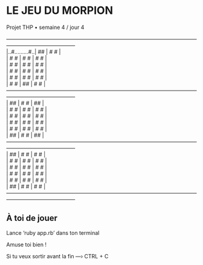 # LE JEU DU MORPION  

Projet THP • semaine 4 / jour 4  


—————————————————————————————————————————————————  
|..#.........#..|      ##       |  #         #  |  
|   #       #   |    #    #     |   #       #   |  
|     #   #     |   #      #    |     #   #     |  
|     #   #     |   #      #    |     #   #     |  
|   #       #   |    #    #     |   #       #   |  
|  #         #  |      ##       |  #         #  |  
—————————————————————————————————————————————————  
|      ##       |  #         #  |      ##       |  
|    #    #     |   #       #   |    #    #     |  
|   #      #    |     #   #     |   #      #    |  
|   #      #    |     #   #     |   #      #    |  
|    #    #     |   #       #   |    #    #     |  
|      ##       |  #         #  |      ##       |  
—————————————————————————————————————————————————  
|      ##       |  #         #  |  #         #  |  
|    #    #     |   #       #   |   #       #   |  
|   #      #    |     #   #     |     #   #     |  
|   #      #    |     #   #     |     #   #     |  
|    #    #     |   #       #   |   #       #   |  
|      ##       |  #         #  |  #         #  |  
—————————————————————————————————————————————————  

## À toi de jouer

Lance ‘ruby app.rb’ dans ton terminal  

Amuse toi bien !  

Si tu veux sortir avant la fin  —›  CTRL + C  
